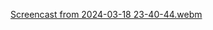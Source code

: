 [Screencast from 2024-03-18 23-40-44.webm](https://github.com/Dani780-C/steg0vault_frontend/assets/79227896/d702100c-a73d-4326-93f0-5578bc5384a6)
